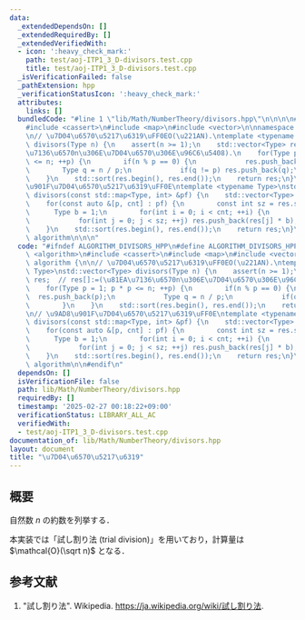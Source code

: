 ```yaml
---
data:
  _extendedDependsOn: []
  _extendedRequiredBy: []
  _extendedVerifiedWith:
  - icon: ':heavy_check_mark:'
    path: test/aoj-ITP1_3_D-divisors.test.cpp
    title: test/aoj-ITP1_3_D-divisors.test.cpp
  _isVerificationFailed: false
  _pathExtension: hpp
  _verificationStatusIcon: ':heavy_check_mark:'
  attributes:
    links: []
  bundledCode: "#line 1 \"lib/Math/NumberTheory/divisors.hpp\"\n\n\n\n#include <algorithm>\n\
    #include <cassert>\n#include <map>\n#include <vector>\n\nnamespace algorithm {\n\
    \n// \u7D04\u6570\u5217\u6319\uFF0EO(\u221AN).\ntemplate <typename Type>\nstd::vector<Type>\
    \ divisors(Type n) {\n    assert(n >= 1);\n    std::vector<Type> res;  // res[]:=(\u81EA\
    \u7136\u6570n\u306E\u7D04\u6570\u306E\u96C6\u5408).\n    for(Type p = 1; p * p\
    \ <= n; ++p) {\n        if(n % p == 0) {\n            res.push_back(p);\n    \
    \        Type q = n / p;\n            if(q != p) res.push_back(q);\n        }\n\
    \    }\n    std::sort(res.begin(), res.end());\n    return res;\n}\n\n// \u9AD8\
    \u901F\u7D04\u6570\u5217\u6319\uFF0E\ntemplate <typename Type>\nstd::vector<Type>\
    \ divisors(const std::map<Type, int> &pf) {\n    std::vector<Type> res({1});\n\
    \    for(const auto &[p, cnt] : pf) {\n        const int sz = res.size();\n  \
    \      Type b = 1;\n        for(int i = 0; i < cnt; ++i) {\n            b *= p;\n\
    \            for(int j = 0; j < sz; ++j) res.push_back(res[j] * b);\n        }\n\
    \    }\n    std::sort(res.begin(), res.end());\n    return res;\n}\n\n}  // namespace\
    \ algorithm\n\n\n"
  code: "#ifndef ALGORITHM_DIVISORS_HPP\n#define ALGORITHM_DIVISORS_HPP 1\n\n#include\
    \ <algorithm>\n#include <cassert>\n#include <map>\n#include <vector>\n\nnamespace\
    \ algorithm {\n\n// \u7D04\u6570\u5217\u6319\uFF0EO(\u221AN).\ntemplate <typename\
    \ Type>\nstd::vector<Type> divisors(Type n) {\n    assert(n >= 1);\n    std::vector<Type>\
    \ res;  // res[]:=(\u81EA\u7136\u6570n\u306E\u7D04\u6570\u306E\u96C6\u5408).\n\
    \    for(Type p = 1; p * p <= n; ++p) {\n        if(n % p == 0) {\n          \
    \  res.push_back(p);\n            Type q = n / p;\n            if(q != p) res.push_back(q);\n\
    \        }\n    }\n    std::sort(res.begin(), res.end());\n    return res;\n}\n\
    \n// \u9AD8\u901F\u7D04\u6570\u5217\u6319\uFF0E\ntemplate <typename Type>\nstd::vector<Type>\
    \ divisors(const std::map<Type, int> &pf) {\n    std::vector<Type> res({1});\n\
    \    for(const auto &[p, cnt] : pf) {\n        const int sz = res.size();\n  \
    \      Type b = 1;\n        for(int i = 0; i < cnt; ++i) {\n            b *= p;\n\
    \            for(int j = 0; j < sz; ++j) res.push_back(res[j] * b);\n        }\n\
    \    }\n    std::sort(res.begin(), res.end());\n    return res;\n}\n\n}  // namespace\
    \ algorithm\n\n#endif\n"
  dependsOn: []
  isVerificationFile: false
  path: lib/Math/NumberTheory/divisors.hpp
  requiredBy: []
  timestamp: '2025-02-27 00:18:22+09:00'
  verificationStatus: LIBRARY_ALL_AC
  verifiedWith:
  - test/aoj-ITP1_3_D-divisors.test.cpp
documentation_of: lib/Math/NumberTheory/divisors.hpp
layout: document
title: "\u7D04\u6570\u5217\u6319"
---
```



## 概要

自然数 $n$ の約数を列挙する．

本実装では「試し割り法 (trial division)」を用いており，計算量は $\mathcal{O}(\sqrt n)$ となる．


## 参考文献

1. "試し割り法". Wikipedia. <https://ja.wikipedia.org/wiki/試し割り法>.
